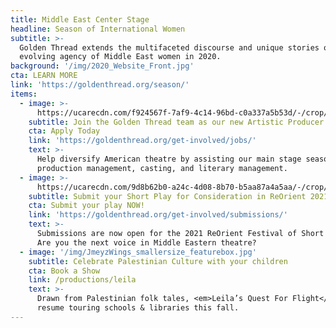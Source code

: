 ```yaml
---
title: Middle East Center Stage
headline: Season of International Women
subtitle: >-
  Golden Thread extends the multifaceted discourse and unique stories of the
  evolving agency of Middle East women in 2020.
background: '/img/2020_Website_Front.jpg'
cta: LEARN MORE
link: 'https://goldenthread.org/season/'
items:
  - image: >-
      https://ucarecdn.com/f924567f-7af9-4c14-96bd-c0a337a5b53d/-/crop/4032x1856/0,520/-/preview/
    subtitle: Join the Golden Thread team as our new Artistic Producer
    cta: Apply Today
    link: 'https://goldenthread.org/get-involved/jobs/'
    text: >-
      Help diversify American theatre by assisting our main stage season in
      production management, casting, and literary management.
  - image: >-
      https://ucarecdn.com/9d8b62b0-a24c-4d08-8b70-b5aa87a4a5aa/-/crop/3995x2455/0,281/-/preview/
    subtitle: Submit your Short Play for Consideration in ReOrient 2021
    cta: Submit your play NOW!
    link: 'https://goldenthread.org/get-involved/submissions/'
    text: >-
      Submissions are now open for the 2021 ReOrient Festival of Short Plays.
      Are you the next voice in Middle Eastern theatre?
  - image: '/img/JmeyzWings_smallersize_featurebox.jpg'
    subtitle: Celebrate Palestinian Culture with your children
    cta: Book a Show
    link: /productions/leila
    text: >-
      Drawn from Palestinian folk tales, <em>Leila’s Quest For Flight</em> will
      resume touring schools & libraries this fall.
---
```


